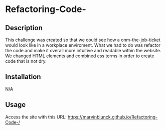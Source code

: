 # Refactoring-Code-

## Description
This challenge was created so that we could see how a onm-the-job-ticket would look like in a workplace enviroment. What we had to do was refactor the code and make it overall more intuitive and readable within the website. We changed HTML elements and combined css terms in order to create code that is not dry.

## Installation
N/A

## Usage
Access the site with this URL: https://marvinblunck.github.io/Refactoring-Code-/

